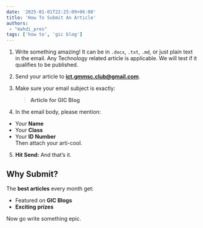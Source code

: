 ```yaml
---
date: '2025-01-01T22:25:09+06:00'
title: 'How To Submit An Article'
authors: 
 - "mahdi_pres"
tags: ['how to', 'gic blog']
---
```



1. Write something amazing! It can be in `.docx`, `.txt`, `.md`, or just plain text in the email. Any Technology related article is applicable. We will test if it qualifies to be published.

2. Send your article to **ict.gmmsc.club@gmail.com**.

3. Make sure your email subject is exactly:
   > **Article for GIC Blog**  


4.  In the email body, please mention:
   - Your **Name**  
   - Your **Class**  
   - Your **ID Number**  
Then attach your arti-cool.

5. **Hit Send:** And that’s it. 
## Why Submit?

The **best articles** every month get:
- Featured on **GIC Blogs** 
- **Exciting prizes** 

Now go write something epic.

